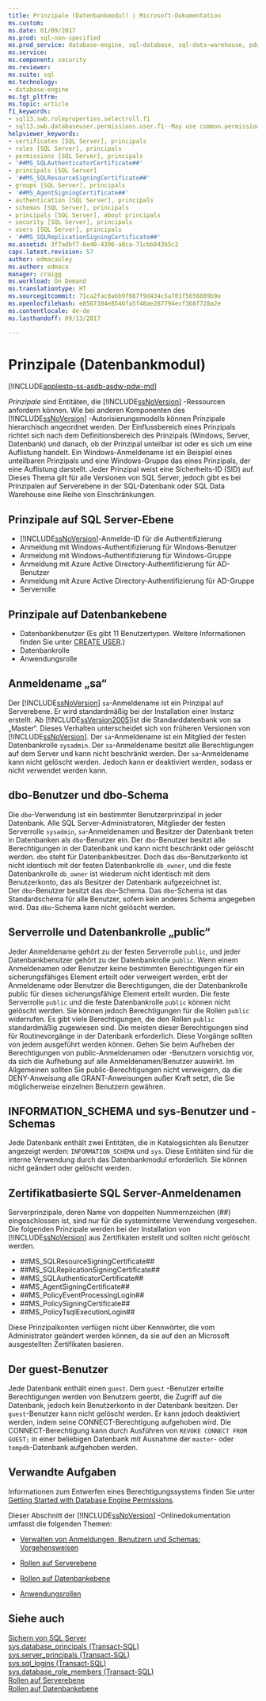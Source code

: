 ```yaml
---
title: Prinzipale (Datenbankmodul) | Microsoft-Dokumentation
ms.custom: 
ms.date: 01/09/2017
ms.prod: sql-non-specified
ms.prod_service: database-engine, sql-database, sql-data-warehouse, pdw
ms.service: 
ms.component: security
ms.reviewer: 
ms.suite: sql
ms.technology:
- database-engine
ms.tgt_pltfrm: 
ms.topic: article
f1_keywords:
- sql13.swb.roleproperties.selectroll.f1
- sql13.swb.databaseuser.permissions.user.f1--May use common.permissions
helpviewer_keywords:
- certificates [SQL Server], principals
- roles [SQL Server], principals
- permissions [SQL Server], principals
- '##MS_SQLAuthenticatorCertificate##'
- principals [SQL Server]
- '##MS_SQLResourceSigningCertificate##'
- groups [SQL Server], principals
- '##MS_AgentSigningCertificate##'
- authentication [SQL Server], principals
- schemas [SQL Server], principals
- principals [SQL Server], about principals
- security [SQL Server], principals
- users [SQL Server], principals
- '##MS_SQLReplicationSigningCertificate##'
ms.assetid: 3f7adbf7-6e40-4396-a8ca-71cbb843b5c2
caps.latest.revision: 57
author: edmacauley
ms.author: edmaca
manager: craigg
ms.workload: On Demand
ms.translationtype: HT
ms.sourcegitcommit: 71ca2fac0a6b9f087f9d434c5a701f5656889b9e
ms.openlocfilehash: e8567384e8546fa5f48ae287794ecf368f728a2e
ms.contentlocale: de-de
ms.lasthandoff: 09/13/2017

---
```

# <a name="principals-database-engine"></a>Prinzipale (Datenbankmodul)
[!INCLUDE[appliesto-ss-asdb-asdw-pdw-md](../../../includes/appliesto-ss-asdb-asdw-pdw-md.md)]

  *Prinzipale* sind Entitäten, die [!INCLUDE[ssNoVersion](../../../includes/ssnoversion-md.md)] -Ressourcen anfordern können. Wie bei anderen Komponenten des [!INCLUDE[ssNoVersion](../../../includes/ssnoversion-md.md)] -Autorisierungsmodells können Prinzipale hierarchisch angeordnet werden. Der Einflussbereich eines Prinzipals richtet sich nach dem Definitionsbereich des Prinzipals (Windows, Server, Datenbank) und danach, ob der Prinzipal unteilbar ist oder es sich um eine Auflistung handelt. Ein Windows-Anmeldename ist ein Beispiel eines unteilbaren Prinzipals und eine Windows-Gruppe das eines Prinzipals, der eine Auflistung darstellt. Jeder Prinzipal weist eine Sicherheits-ID (SID) auf. Dieses Thema gilt für alle Versionen von SQL Server, jedoch gibt es bei Prinzipalen auf Serverebene in der SQL-Datenbank oder SQL Data Warehouse eine Reihe von Einschränkungen. 
  
## <a name="sql-server-level-principals"></a>Prinzipale auf SQL Server-Ebene  
  
-  [!INCLUDE[ssNoVersion](../../../includes/ssnoversion-md.md)]-Anmelde-ID für die Authentifizierung   
-  Anmeldung mit Windows-Authentifizierung für Windows-Benutzer  
-  Anmeldung mit Windows-Authentifizierung für Windows-Gruppe   
-  Anmeldung mit Azure Active Directory-Authentifizierung für AD-Benutzer
-  Anmeldung mit Azure Active Directory-Authentifizierung für AD-Gruppe
-  Serverrolle  
  
 ## <a name="database-level-principals"></a>Prinzipale auf Datenbankebene  
  
-   Datenbankbenutzer (Es gibt 11 Benutzertypen. Weitere Informationen finden Sie unter [CREATE USER](../../../t-sql/statements/create-user-transact-sql.md).) 
-   Datenbankrolle  
-   Anwendungsrolle  
  
## <a name="sa-login"></a>Anmeldename „sa“  
 Der [!INCLUDE[ssNoVersion](../../../includes/ssnoversion-md.md)] `sa`-Anmeldename ist ein Prinzipal auf Serverebene. Er wird standardmäßig bei der Installation einer Instanz erstellt. Ab [!INCLUDE[ssVersion2005](../../../includes/ssversion2005-md.md)]ist die Standarddatenbank von sa „Master“. Dieses Verhalten unterscheidet sich von früheren Versionen von [!INCLUDE[ssNoVersion](../../../includes/ssnoversion-md.md)]. Der `sa`-Anmeldename ist ein Mitglied der festen Datenbankrolle `sysadmin`. Der `sa`-Anmeldename besitzt alle Berechtigungen auf dem Server und kann nicht beschränkt werden. Der `sa`-Anmeldename kann nicht gelöscht werden. Jedoch kann er deaktiviert werden, sodass er nicht verwendet werden kann.

## <a name="dbo-user-and-dbo-schema"></a>dbo-Benutzer und dbo-Schema

Die `dbo`-Verwendung ist ein bestimmter Benutzerprinzipal in jeder Datenbank. Alle SQL Server-Administratoren, Mitglieder der festen Serverrolle `sysadmin`, `sa`-Anmeldenamen und Besitzer der Datenbank treten in Datenbanken als `dbo`-Benutzer ein. Der `dbo`-Benutzer besitzt alle Berechtigungen in der Datenbank und kann nicht beschränkt oder gelöscht werden. `dbo` steht für Datenbankbesitzer. Doch das `dbo`-Benutzerkonto ist nicht identisch mit der festen Datenbankrolle `db_owner`, und die feste Datenbankrolle `db_owner` ist wiederum nicht identisch mit dem Benutzerkonto, das als Besitzer der Datenbank aufgezeichnet ist.     
Der `dbo`-Benutzer besitzt das `dbo`-Schema. Das `dbo`-Schema ist das Standardschema für alle Benutzer, sofern kein anderes Schema angegeben wird.  Das `dbo`-Schema kann nicht gelöscht werden.
  
## <a name="public-server-role-and-database-role"></a>Serverrolle und Datenbankrolle „public“  
Jeder Anmeldename gehört zu der festen Serverrolle `public`, und jeder Datenbankbenutzer gehört zu der Datenbankrolle `public`. Wenn einem Anmeldenamen oder Benutzer keine bestimmten Berechtigungen für ein sicherungsfähiges Element erteilt oder verweigert werden, erbt der Anmeldename oder Benutzer die Berechtigungen, die der Datenbankrolle public für dieses sicherungsfähige Element erteilt wurden. Die feste Serverrolle `public` und die feste Datenbankrolle `public` können nicht gelöscht werden. Sie können jedoch Berechtigungen für die Rollen `public` widerrufen. Es gibt viele Berechtigungen, die den Rollen `public` standardmäßig zugewiesen sind. Die meisten dieser Berechtigungen sind für Routinevorgänge in der Datenbank erforderlich. Diese Vorgänge sollten von jedem ausgeführt werden können. Gehen Sie beim Aufheben der Berechtigungen von public-Anmeldenamen oder -Benutzern vorsichtig vor, da sich die Aufhebung auf alle Anmeldenamen/Benutzer auswirkt. Im Allgemeinen sollten Sie public-Berechtigungen nicht verweigern, da die DENY-Anweisung alle GRANT-Anweisungen außer Kraft setzt, die Sie möglicherweise einzelnen Benutzern gewähren. 
  
## <a name="informationschema-and-sys-users-and-schemas"></a>INFORMATION_SCHEMA und sys-Benutzer und -Schemas 
 Jede Datenbank enthält zwei Entitäten, die in Katalogsichten als Benutzer angezeigt werden: `INFORMATION_SCHEMA` und `sys`. Diese Entitäten sind für die interne Verwendung durch das Datenbankmodul erforderlich. Sie können nicht geändert oder gelöscht werden.  
  
## <a name="certificate-based-sql-server-logins"></a>Zertifikatbasierte SQL Server-Anmeldenamen  
 Serverprinzipale, deren Name von doppelten Nummernzeichen (##) eingeschlossen ist, sind nur für die systeminterne Verwendung vorgesehen. Die folgenden Prinzipale werden bei der Installation von [!INCLUDE[ssNoVersion](../../../includes/ssnoversion-md.md)] aus Zertifikaten erstellt und sollten nicht gelöscht werden.  
  
-   \##MS_SQLResourceSigningCertificate##    
-   \##MS_SQLReplicationSigningCertificate##    
-   \##MS_SQLAuthenticatorCertificate##    
-   \##MS_AgentSigningCertificate##   
-   \##MS_PolicyEventProcessingLogin##   
-   \##MS_PolicySigningCertificate##   
-   \##MS_PolicyTsqlExecutionLogin##   
 
 Diese Prinzipalkonten verfügen nicht über Kennwörter, die vom Administrator geändert werden können, da sie auf den an Microsoft ausgestellten Zertifikaten basieren.
  
## <a name="the-guest-user"></a>Der guest-Benutzer  
 Jede Datenbank enthält einen `guest`. Dem `guest` -Benutzer erteilte Berechtigungen werden von Benutzern geerbt, die Zugriff auf die Datenbank, jedoch kein Benutzerkonto in der Datenbank besitzen. Der `guest`-Benutzer kann nicht gelöscht werden. Er kann jedoch deaktiviert werden, indem seine CONNECT-Berechtigung aufgehoben wird. Die CONNECT-Berechtigung kann durch Ausführen von `REVOKE CONNECT FROM GUEST;` in einer beliebigen Datenbank mit Ausnahme der `master`- oder `tempdb`-Datenbank aufgehoben werden.  
  
  
## <a name="related-tasks"></a>Verwandte Aufgaben  
 Informationen zum Entwerfen eines Berechtigungssystems finden Sie unter [Getting Started with Database Engine Permissions](../../../relational-databases/security/authentication-access/getting-started-with-database-engine-permissions.md).  
  
 Dieser Abschnitt der [!INCLUDE[ssNoVersion](../../../includes/ssnoversion-md.md)] -Onlinedokumentation umfasst die folgenden Themen:  
  
-   [Verwalten von Anmeldungen, Benutzern und Schemas: Vorgehensweisen](../../../relational-databases/security/authentication-access/managing-logins-users-and-schemas-how-to-topics.md)  
  
-   [Rollen auf Serverebene](../../../relational-databases/security/authentication-access/server-level-roles.md)  
  
-   [Rollen auf Datenbankebene](../../../relational-databases/security/authentication-access/database-level-roles.md)  
  
-   [Anwendungsrollen](../../../relational-databases/security/authentication-access/application-roles.md)  
  
## <a name="see-also"></a>Siehe auch  
 [Sichern von SQL Server](../../../relational-databases/security/securing-sql-server.md)   
 [sys.database_principals &#40;Transact-SQL&#41;](../../../relational-databases/system-catalog-views/sys-database-principals-transact-sql.md)   
 [sys.server_principals &#40;Transact-SQL&#41;](../../../relational-databases/system-catalog-views/sys-server-principals-transact-sql.md)   
 [sys.sql_logins &#40;Transact-SQL&#41;](../../../relational-databases/system-catalog-views/sys-sql-logins-transact-sql.md)   
 [sys.database_role_members &#40;Transact-SQL&#41;](../../../relational-databases/system-catalog-views/sys-database-role-members-transact-sql.md)   
 [Rollen auf Serverebene](../../../relational-databases/security/authentication-access/server-level-roles.md)   
 [Rollen auf Datenbankebene](../../../relational-databases/security/authentication-access/database-level-roles.md)  
  
  

